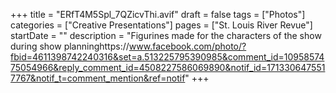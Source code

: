 +++
title = "ERfT4M5Spl_7QZicvThi.avif"
draft = false
tags = ["Photos"]
categories = ["Creative Presentations"]
pages = ["St. Louis River Revue"]
startDate = ""
description = "Figurines made for the characters of the show during show planninghttps://www.facebook.com/photo/?fbid=4611398742240316&set=a.513225795390985&comment_id=1095857475054966&reply_comment_id=4508227586069890&notif_id=1713306475517767&notif_t=comment_mention&ref=notif"
+++
